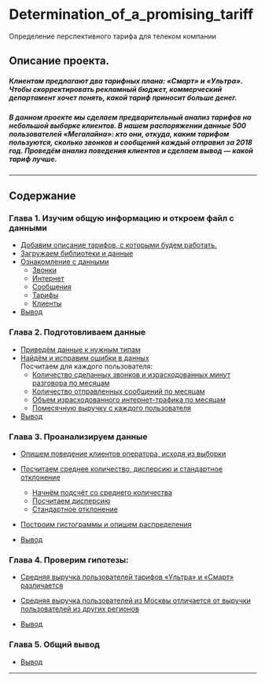 # Determination_of_a_promising_tariff
Определение перспективного тарифа для телеком компании
## Описание проекта.
##### Клиентам предлагают два тарифных плана: «Смарт» и «Ультра». Чтобы скорректировать рекламный бюджет, коммерческий департамент хочет понять, какой тариф приносит больше денег.
##### В данном проекте мы сделаем предварительный анализ тарифов на небольшой выборке клиентов. В нашем распоряжении данные 500 пользователей «Мегалайна»: кто они, откуда, каким тарифом пользуются, сколько звонков и сообщений каждый отправил за 2018 год. Проведём анализ поведения клиентов и сделаем вывод — какой тариф лучше.
_____ 
## Содержание

### Глава 1. Изучим общую информацию и откроем файл с данными 
   * <a href='#step_1.1'>Добавим описание тарифов, с которыми будем работать.</a>
   * <a href='#step_1.2'>Загружаем библиотеки и данные </a>
   * <a href='#step_1.3'>Ознакомление с данными </a>
       * <a href='#step_1.4'>Звонки</a>
       * <a href='#step_1.5'>Интернет</a>
       * <a href='#step_1.6'>Сообщения</a>
       * <a href='#step_1.7'>Тарифы</a>
       * <a href='#step_1.8'>Клиенты</a>
   * <a href='#step_1.end'>Вывод</a>

### Глава 2. Подготовливаем данные
   * <a href='#step_2.1'>Приведём данные к нужным типам</a>
   * <a href='#step_2.2'>Найдём и исправим ошибки в данных</a><br>
 Посчитаем для каждого пользователя:
       * <a href='#step_2.3'>Количество сделанных звонков и израсходованных минут разговора по месяцам</a>
       * <a href='#step_2.4'>Количество отправленных сообщений по месяцам </a>
       * <a href='#step_2.5'>Объем израсходованного интернет-трафика по месяцам</a>
       * <a href='#step_2.6'>Помесячную выручку с каждого пользователя</a>
   * <a href='#step_2.end'>Вывод</a>


### Глава 3. Проанализируем данные
   * <a href='#step_3.1'>Опишем поведение клиентов оператора, исходя из выборки</a>
   * <a href='#step_3.2'>Посчитаем среднее количество, дисперсию и стандартное отклонение</a>
       * <a href='#step_3.3'>Начнём подсчёт со среднего количества</a>
       * <a href='#step_3.4'>Посчитаем дисперсию</a> 
       * <a href='#step_3.5'>Стандартное отклонение</a>
   * <a href='#step_3.6'>Построим гистограммы и опишем распределения</a>
      
   * <a href='#step_3.end'>Вывод</a>


### Глава 4. Проверим гипотезы:
   * <a href='#step_4.1'>Cредняя выручка пользователей тарифов «Ультра» и «Смарт» различается</a>
   * <a href='#step_4.2'>Cредняя выручка пользователей из Москвы отличается от выручки пользователей из других регионов</a>
 
   * <a href='#step_4.end'>Вывод</a>


### Глава 5. Общий вывод
   * <a href='#step_5.end'>Вывод</a>
   ____
